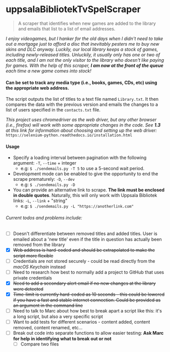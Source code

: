 # uppsalaBibliotekTvSpelScraper

> A scraper that identifies when new games are added to the library and emails that list to a list of email addresses.

*I enjoy videogames, but I hanker for the old days when I didn't need to take out a mortgage just to afford a disc that inevitably pesters me to buy new skins and DLC anyway. Luckily, our local library keeps a stock of games, including newly-released titles. Unluckily, it usually only has one or two of each title, and I am not the only visitor to the library who doesn't like paying for games. With the help of this scraper, **I am now at the front of the queue** each time a new game comes into stock!*

#### Can be set to track any media type (i.e., books, games, CDs, etc) using the appropriate web address.

The script outputs the list of titles to a text file named `Library.txt`. It then compares the data with the previous
version and emails the changes to a list of users specified in the `contacts.txt` file.

*This project uses chromedriver as the web driver, but any other browser (i.e., firefox) will work with some appropriate
changes in the code. See **1.3** at this link for information about choosing and setting up the web driver:*
`https://selenium-python.readthedocs.io/installation.html`

#### Usage

* Specify a loading interval between pagination with the following argument: `-T`, `--time` + integer
  * e.g: `$ ./sendemails.py -T 5` to use a 5-second wait period.
* Development mode can be enabled to give the opportunity to end the scrape prematurely: `-D`, `--dev`
  * e.g: `$ ./sendemails.py -D`
* You can provide an alternative link to scrape. **The link must be enclosed in double quotes**. Naturally, this will
  only work with Uppsala Bibliotek links: `-L`, `--link` + "string"
  * e.g: `$ ./sendemails.py -L "https://anotherlink.com"`

###### Current todos and problems include:

- [ ] Doesn't differentiate between removed titles and added titles. User is emailed about a 'new title' even if the
  title in question has actually been removed from the library
- [x] ~~Web address is hard-coded and should be extrapolated to make the script more flexible~~
- [ ] Credentials are not stored securely - could be read directly from the *macOS Keychain* instead
- [ ] Need to research how best to normally add a project to GitHub that uses private credentials
- [x] ~~Need to add a secondary alert email if no new changes at the library were detected~~
- [x] ~~Time-limit is currently hard-coded as 10 seconds - this could be lowered if you have a fast and stable internet
  connection. Could be provided as an argument in the command line~~
- [ ] Need to talk to Marc about how best to break apart a script like this: it's a long script, but also a very
  specific script
- [ ] Want to add tests for different scenarios - content added, content removed, content renamed, etc…
- [ ] Break out code into separate functions to allow easier testing: **Ask Marc for help in identifying what to break
  out or not**
  - [ ] Compare two files
